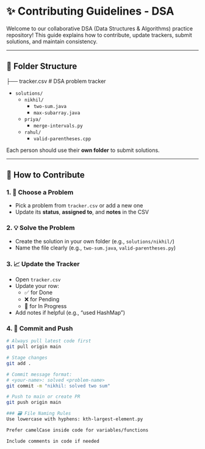 # ✨ Contributing Guidelines - DSA

Welcome to our collaborative DSA (Data Structures & Algorithms) practice repository! This guide explains how to contribute, update trackers, submit solutions, and maintain consistency.

---

## 🧩 Folder Structure
├── tracker.csv # DSA problem tracker
- `solutions/`
  - `nikhil/`
    - `two-sum.java`
    - `max-subarray.java`
  - `priya/`
    - `merge-intervals.py`
  - `rahul/`
    - `valid-parentheses.cpp`

Each person should use their **own folder** to submit solutions.

---

## 🧠 How to Contribute

### 1. 🚀 Choose a Problem
- Pick a problem from `tracker.csv` or add a new one
- Update its **status**, **assigned to**, and **notes** in the CSV

### 2. 💡 Solve the Problem
- Create the solution in your own folder (e.g., `solutions/nikhil/`)
- Name the file clearly (e.g., `two-sum.java`, `valid-parentheses.py`)

### 3. 📈 Update the Tracker
- Open `tracker.csv`
- Update your row:
  - ✅ for Done
  - ❌ for Pending
  - 🔄 for In Progress
- Add notes if helpful (e.g., “used HashMap”)

### 4. 🔧 Commit and Push

```bash
# Always pull latest code first
git pull origin main

# Stage changes
git add .

# Commit message format:
# <your-name>: solved <problem-name>
git commit -m "nikhil: solved two sum"

# Push to main or create PR
git push origin main

### 🗃️ File Naming Rules
Use lowercase with hyphens: kth-largest-element.py

Prefer camelCase inside code for variables/functions

Include comments in code if needed
